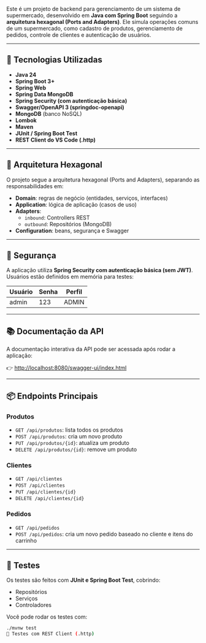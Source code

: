 Este é um projeto de backend para gerenciamento de um sistema de supermercado, desenvolvido em **Java com Spring Boot** seguindo a **arquitetura hexagonal (Ports and Adapters)**. Ele simula operações comuns de um supermercado, como cadastro de produtos, gerenciamento de pedidos, controle de clientes e autenticação de usuários.

---

## 🚀 Tecnologias Utilizadas

- **Java 24**
- **Spring Boot 3+**
- **Spring Web**
- **Spring Data MongoDB**
- **Spring Security (com autenticação básica)**
- **Swagger/OpenAPI 3 (springdoc-openapi)**
- **MongoDB** (banco NoSQL)
- **Lombok**
- **Maven**
- **JUnit / Spring Boot Test**
- **REST Client do VS Code (.http)**

---

## 🧱 Arquitetura Hexagonal

O projeto segue a arquitetura hexagonal (Ports and Adapters), separando as responsabilidades em:

- **Domain**: regras de negócio (entidades, serviços, interfaces)
- **Application**: lógica de aplicação (casos de uso)
- **Adapters**:
  - `inbound`: Controllers REST
  - `outbound`: Repositórios (MongoDB)
- **Configuration**: beans, segurança e Swagger

---

## 🔐 Segurança

A aplicação utiliza **Spring Security com autenticação básica (sem JWT)**. Usuários estão definidos em memória para testes:

| Usuário | Senha | Perfil |
|--------|-------|--------|
| admin  | 123   | ADMIN  |

---

## 📚 Documentação da API

A documentação interativa da API pode ser acessada após rodar a aplicação:

👉 [http://localhost:8080/swagger-ui/index.html](http://localhost:8080/swagger-ui/index.html)

---

## 📦 Endpoints Principais

### Produtos

- `GET /api/produtos`: lista todos os produtos
- `POST /api/produtos`: cria um novo produto
- `PUT /api/produtos/{id}`: atualiza um produto
- `DELETE /api/produtos/{id}`: remove um produto

### Clientes

- `GET /api/clientes`
- `POST /api/clientes`
- `PUT /api/clientes/{id}`
- `DELETE /api/clientes/{id}`

### Pedidos

- `GET /api/pedidos`
- `POST /api/pedidos`: cria um novo pedido baseado no cliente e itens do carrinho

---

## 🧪 Testes

Os testes são feitos com **JUnit e Spring Boot Test**, cobrindo:

- Repositórios
- Serviços
- Controladores

Você pode rodar os testes com:

```bash
./mvnw test
🧪 Testes com REST Client (.http)
